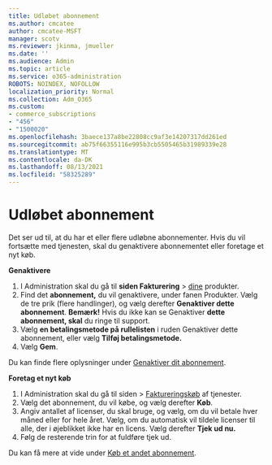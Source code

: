 ```yaml
---
title: Udløbet abonnement
ms.author: cmcatee
author: cmcatee-MSFT
manager: scotv
ms.reviewer: jkinma, jmueller
ms.date: ''
ms.audience: Admin
ms.topic: article
ms.service: o365-administration
ROBOTS: NOINDEX, NOFOLLOW
localization_priority: Normal
ms.collection: Adm_O365
ms.custom:
- commerce_subscriptions
- "456"
- "1500020"
ms.openlocfilehash: 3baece137a8be22808cc9af3e14207317dd261ed
ms.sourcegitcommit: ab75f66355116e995b3cb5505465b31989339e28
ms.translationtype: MT
ms.contentlocale: da-DK
ms.lasthandoff: 08/13/2021
ms.locfileid: "58325289"
---
```

# <a name="expired-subscription"></a>Udløbet abonnement

Det ser ud til, at du har et eller flere udløbne abonnementer. Hvis du vil fortsætte med tjenesten, skal du genaktivere abonnementet eller foretage et nyt køb.
  
**Genaktivere**
  
1. I Administration skal du gå til **siden Fakturering** \> [dine](https://go.microsoft.com/fwlink/p/?linkid=842054) produkter.
2. Find det **abonnement,** du vil genaktivere, under fanen Produkter. Vælg de tre prik (flere handlinger), og vælg derefter **Genaktiver dette abonnement**.
    **Bemærk!** Hvis du ikke kan se Genaktiver **dette abonnement, skal** du ringe til support.
3. Vælg **en betalingsmetode på rullelisten** i ruden Genaktiver dette abonnement, eller vælg **Tilføj betalingsmetode.**
4. Vælg **Gem**.

Du kan finde flere oplysninger under [Genaktiver dit abonnement](https://docs.microsoft.com/microsoft-365/commerce/subscriptions/reactivate-your-subscription).

**Foretag et nyt køb**
  
1. I Administration skal du  gå til siden \> [Faktureringskøb](https://go.microsoft.com/fwlink/p/?linkid=868433) af tjenester.
2. Vælg det abonnement, du vil købe, og vælg derefter **Køb**.
3. Angiv antallet af licenser, du skal bruge, og vælg, om du vil betale hver måned eller for hele året. Vælg, om du automatisk vil tildele licenser til alle, der i øjeblikket ikke har en licens. Vælg derefter **Tjek ud nu.**
4. Følg de resterende trin for at fuldføre tjek ud.

Du kan få mere at vide under [Køb et andet abonnement](https://docs.microsoft.com/microsoft-365/commerce/buy-another-subscription).